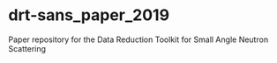 # drt-sans_paper_2019
Paper repository for the Data Reduction Toolkit for Small Angle Neutron Scattering
